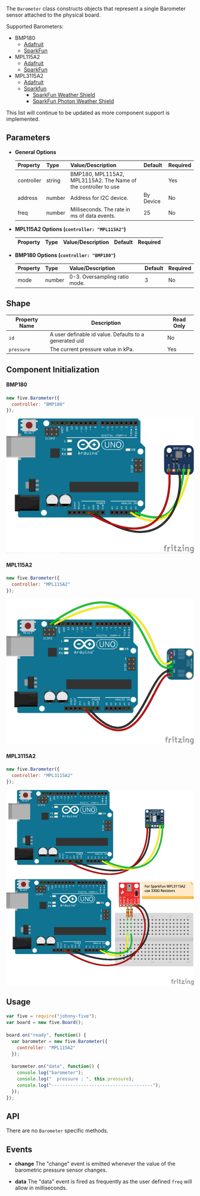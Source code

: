 The `Barometer` class constructs objects that represent a single Barometer sensor attached to the physical board.

Supported Barometers:

- BMP180
  - [Adafruit](https://www.adafruit.com/products/1603)
  - [SparkFun](https://www.sparkfun.com/products/11824)
- MPL115A2
  - [Adafruit](https://www.adafruit.com/products/992)
  - [SparkFun](https://www.sparkfun.com/products/9721)
- MPL3115A2
  - [Adafruit](https://www.adafruit.com/products/1893)
  - [Sparkfun](https://www.sparkfun.com/products/11084)
    - [SparkFun Weather Shield](https://www.sparkfun.com/products/12081)
    - [SparkFun Photon Weather Shield](https://www.sparkfun.com/products/13630)

This list will continue to be updated as more component support is implemented.

## Parameters

- **General Options**
  <span class="abbreviate-table">

  | Property | Type   | Value/Description                       | Default  | Required |
  |---------------|--------|--------------------------------------------|-----------------------------------|----------|
  | controller    | string | BMP180, MPL115A2, MPL3115A2. The Name of the controller to use |  | Yes       |
  | address    | number | Address for I2C device. |  By Device | No       |
  | freq | number | Milliseconds. The rate in ms of data events. | 25 | No |

  </span>

- **MPL115A2 Options (`controller: "MPL115A2"`)** 
  <span class="abbreviate-table">

  | Property | Type   | Value/Description                                           | Default | Required |
  |---------------|--------|--------------|-------------------------------------------------------|---------|
  
  </span>

- **BMP180 Options (`controller: "BMP180"`)** 
  <span class="abbreviate-table">

  | Property | Type             | Value/Description     | Default | Required |
  |---------------|-------|------------|--------------------------------------------|---------|
  | mode | number | 0-3. Oversampling ratio mode. | 3 | No |

  </span>

## Shape

| Property Name | Description | Read Only |
|---------------| ----------- | ----------|
| `id` | A user definable id value. Defaults to a generated uid | No |
| `pressure` | The current pressure value in kPa. | Yes |

## Component Initialization 



#### BMP180
```js
new five.Barometer({
  controller: "BMP180"
});
```

![BMP180](https://github.com/rwaldron/johnny-five/raw/master/docs/breadboard/multi-bmp180.png)


#### MPL115A2
```js
new five.Barometer({
  controller: "MPL115A2"
});
```

![MPL115A2](https://github.com/rwaldron/johnny-five/raw/master/docs/breadboard/multi-mpl115a2.png)


#### MPL3115A2
```js
new five.Barometer({
  controller: "MPL3115A2"
});
```

![MPL3115A2](https://github.com/rwaldron/johnny-five/raw/master/docs/breadboard/barometer-mpl3115a2.png)

## Usage

```js
var five = require("johnny-five");
var board = new five.Board();

board.on("ready", function() {
  var barometer = new five.Barometer({
    controller: "MPL115A2"
  });

  barometer.on("data", function() {
    console.log("barometer");
    console.log("  pressure : ", this.pressure);
    console.log("--------------------------------------");
  });
});
```

## API

There are no `Barometer` specific methods.

## Events

- **change** The "change" event is emitted whenever the value of the barometric pressure sensor changes.

- **data** The "data" event is fired as frequently as the user defined `freq` will allow in milliseconds.
